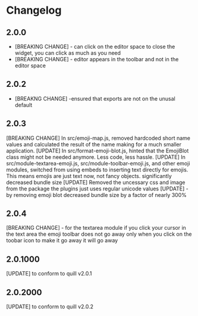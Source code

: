 # Changelog

## 2.0.0
* [BREAKING CHANGE] - can click on the editor space to close the widget, you can click as much as you need
* [BREAKING CHANGE] - editor appears in the toolbar and not in the editor space


## 2.0.2
* [BREAKNG CHANGE] -ensured that exports are not on the unusal default

## 2.0.3
[BREAKING CHANGE] In src/emoji-map.js, removed hardcoded short name values and calculated the result of the name making for a much smaller application.
[UPDATE] In src/format-emoji-blot.js, hinted that the EmojiBlot class might not be needed anymore. Less code, less hassle.
[UPDATE] In src/module-textarea-emoji.js, src/module-toolbar-emoji.js, and other emoji modules, switched from using embeds to inserting text directly for emojis. This means emojis are just text now, not fancy objects. significantly decreased bundle size
[UPDATE] Removed the uncessary css and image from the package the plugins just uses regular unicode values
[UPDATE] - by removing emoji blot decreased bundle size by a factor of nearly 300%


## 2.0.4

[BREAKING CHANGE] - for the textarea module if you click your cursor in the text area the emoji toolbar does not go away only when you click on the toobar icon to make it go away it will go away

## 2.0.1000
[UPDATE] to conform to quill v2.0.1

## 2.0.2000
[UPDATE] to conform to quill v2.0.2
